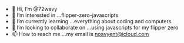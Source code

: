 - 👋 Hi, I’m @72wavy
- 👀 I’m interested in ...flipper-zero-javascripts
- 🌱 I’m currently learning ...everything about coding and computers
- 💞️ I’m looking to collaborate on ...using javascripts for my flipper zero
- 📫 How to reach me ...my email is noavyent@icloud.com


<!---
72wavy/72wavy is a ✨ special ✨ repository because its `README.md` (this file) appears on your GitHub profile.
You can click the Preview link to take a look at your changes.
--->

